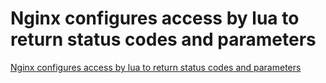 # Nginx configures access by lua to return status codes and parameters
[Nginx configures access by lua to return status codes and parameters](https://aiwithcloud.com/2022/09/16/nginx_configures_access_by_lua_to_return_status_codes_and_parameters/)